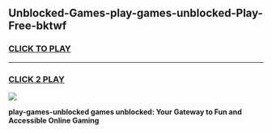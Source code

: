 
## Unblocked-Games-play-games-unblocked-Play-Free-bktwf
<h3>
<a href="https://premium76.site?title=play-games-unblocked&ref=21A">CLICK TO PLAY</a></h3>
<hr>

<h3>
<a href="https://premium76.site?title=play-games-unblocked&ref=21A">CLICK 2 PLAY</a>
  
</h3>

<a href="https://premium76.site?title=play-games-unblocked&ref=21A"><img src="https://clearcache.store/games.png"></a>


**play-games-unblocked games unblocked: Your Gateway to Fun and Accessible Online Gaming**
